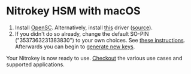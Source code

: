 # Nitrokey HSM with macOS

1. Install [OpenSC](https://github.com/OpenSC/OpenSC/wiki).  Alternatively, install [this](https://www.cardcontact.de/download/sc-hsm-starterkit.zip) driver ([source](https://github.com/CardContact/sc-hsm-embedded)).
2. If you didn't do so already, change the default SO-PIN ("3537363231383830") to your own choices. See [these instructions](https://github.com/OpenSC/OpenSC/wiki/SmartCardHSM#initialize-the-device). Afterwards you can begin to [generate new keys](https://github.com/OpenSC/OpenSC/wiki/SmartCardHSM#generate-key-pair).

Your Nitrokey is now ready to use. [Checkout](https://www.nitrokey.com/documentation/applications) the various use cases and supported applications.
